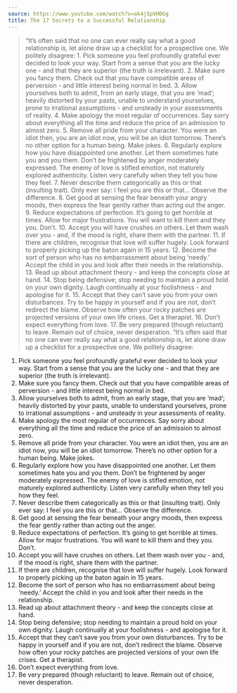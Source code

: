 ```yaml
---
source: https://www.youtube.com/watch?v=ak4j5pVHDGg
title: The 17 Secrets to a Successful Relationship
---
```


> “It’s often said that no one can ever really say what a good relationship is, let alone draw up a checklist for a prospective one. We politely disagree: 1. Pick someone you feel profoundly grateful ever decided to look your way. Start from a sense that you are the lucky one - and that they are superior (the truth is irrelevant). 2. Make sure you fancy them. Check out that you have compatible areas of perversion - and little interest being normal in bed. 3. Allow yourselves both to admit, from an early stage, that you are ‘mad’; heavily distorted by your pasts, unable to understand yourselves, prone to irrational assumptions - and unsteady in your assessments of reality. 4. Make apology the most regular of occurrences. Say sorry about everything all the time and reduce the price of an admission to almost zero. 5. Remove all pride from your character. You were an idiot then, you are an idiot now, you will be an idiot tomorrow. There’s no other option for a human being. Make jokes. 6. Regularly explore how you have disappointed one another. Let them sometimes hate you and you them. Don’t be frightened by anger moderately expressed. The enemy of love is stifled emotion, not maturely explored authenticity. Listen very carefully when they tell you how they feel. 7. Never describe them categorically as this or that (insulting trait). Only ever say: I feel you are this or that… Observe the difference. 8. Get good at sensing the fear beneath your angry moods, then express the fear gently rather than acting out the anger. 9. Reduce expectations of perfection. It’s going to get horrible at times. Allow for major frustrations. You will want to kill them and they you. Don’t. 10. Accept you will have crushes on others. Let them wash over you - and, if the mood is right, share them with the partner. 11. If there are children, recognise that love will suffer hugely. Look forward to properly picking up the baton again in 15 years. 12. Become the sort of person who has no embarrassment about being ‘needy.’ Accept the child in you and look after their needs in the relationship. 13. Read up about attachment theory - and keep the concepts close at hand. 14. Stop being defensive; stop needing to maintain a proud hold on your own dignity. Laugh continually at your foolishness - and apologise for it. 15. Accept that they can’t save you from your own disturbances. Try to be happy in yourself and if you are not, don’t redirect the blame. Observe how often your rocky patches are projected versions of your own life crises. Get a therapist. 16. Don’t expect everything from love. 17. Be very prepared (though reluctant) to leave. Remain out of choice, never desperation.
>  “It’s often said that no one can ever really say what a good relationship
>  is, let alone draw up a checklist for a prospective one. We politely
>  disagree: 
1. Pick someone you feel profoundly grateful ever decided to look your way.
Start from a sense that you are the lucky one - and that they are superior (the
truth is irrelevant). 
2. Make sure you fancy them. Check out that you have compatible areas of
perversion - and little interest being normal in bed.
3. Allow yourselves both to admit, from an early stage, that you are ‘mad’;
heavily distorted by your pasts, unable to understand yourselves, prone to
irrational assumptions - and unsteady in your assessments of reality.
4. Make apology the most regular of occurrences. Say sorry about everything all
the time and reduce the price of an admission to almost zero.
5. Remove all pride from your character. You were an idiot then, you are an
idiot now, you will be an idiot tomorrow. There’s no other option for a human
being. Make jokes.
6. Regularly explore how you have disappointed one another. Let them sometimes
hate you and you them. Don’t be frightened by anger moderately expressed. The
enemy of love is stifled emotion, not maturely explored authenticity. Listen
very carefully when they tell you how they feel.
7. Never describe them categorically as this or that (insulting trait). Only
ever say: I feel you are this or that… Observe the difference.
8. Get good at sensing the fear beneath your angry moods, then express the fear
gently rather than acting out the anger.
9. Reduce expectations of perfection. It’s going to get horrible at times.
Allow for major frustrations. You will want to kill them and they you. Don’t.
10. Accept you will have crushes on others. Let them wash over you - and, if
the mood is right, share them with the partner.
11. If there are children, recognise that love will suffer hugely. Look forward
to properly picking up the baton again in 15 years.
12. Become the sort of person who has no embarrassment about being ‘needy.’
Accept the child in you and look after their needs in the relationship.
13. Read up about attachment theory - and keep the concepts close at hand.
14. Stop being defensive; stop needing to maintain a proud hold on your own
dignity. Laugh continually at your foolishness - and apologise for it.
15. Accept that they can’t save you from your own disturbances. Try to be happy
in yourself and if you are not, don’t redirect the blame. Observe how often
your rocky patches are projected versions of your own life crises. Get a
therapist.
16. Don’t expect everything from love.
17. Be very prepared (though reluctant) to leave. Remain out of choice, never
desperation.
